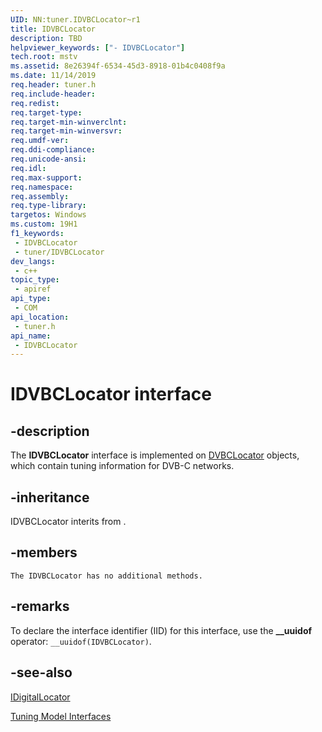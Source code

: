 ```yaml
---
UID: NN:tuner.IDVBCLocator~r1
title: IDVBCLocator
description: TBD
helpviewer_keywords: ["- IDVBCLocator"]
tech.root: mstv
ms.assetid: 8e26394f-6534-45d3-8918-01b4c0408f9a
ms.date: 11/14/2019
req.header: tuner.h
req.include-header: 
req.redist: 
req.target-type: 
req.target-min-winverclnt: 
req.target-min-winversvr: 
req.umdf-ver: 
req.ddi-compliance: 
req.unicode-ansi: 
req.idl: 
req.max-support: 
req.namespace: 
req.assembly: 
req.type-library: 
targetos: Windows
ms.custom: 19H1
f1_keywords:
 - IDVBCLocator
 - tuner/IDVBCLocator
dev_langs:
 - c++
topic_type:
 - apiref
api_type:
 - COM
api_location:
 - tuner.h
api_name:
 - IDVBCLocator
---
```


# IDVBCLocator interface


## -description

The <b>IDVBCLocator</b> interface is implemented on <a href="https://docs.microsoft.com/previous-versions/windows/desktop/mstv/dvbclocator-object">DVBCLocator</a> objects, which contain tuning information for DVB-C networks.

## -inheritance

IDVBCLocator interits from .

## -members

	The IDVBCLocator has no additional methods.

## -remarks

To declare the interface identifier (IID) for this interface, use the <b>__uuidof</b> operator: <code>__uuidof(IDVBCLocator)</code>.

## -see-also

<a href="https://docs.microsoft.com/previous-versions/windows/desktop/api/tuner/nn-tuner-idigitallocator~r1">IDigitalLocator</a>



<a href="https://docs.microsoft.com/previous-versions/windows/desktop/mstv/tuning-model-interfaces">Tuning Model Interfaces</a>

